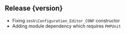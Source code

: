 ## Release {version}

- Fixing `zesk\Configuration_Editor_CONF` constructor
- Adding module dependency which requires `PHPUnit`

<!-- Generated automatically by release-zesk.sh, beware editing! -->
